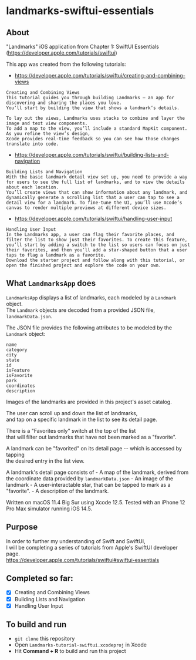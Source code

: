 #  landmarks-swiftui-essentials

## About
"Landmarks" iOS application from Chapter 1: SwiftUI Essentials<br>
(https://developer.apple.com/tutorials/swiftui)<br>

This app was created from the following tutorials:

- https://developer.apple.com/tutorials/swiftui/creating-and-combining-views
```
Creating and Combining Views
This tutorial guides you through building Landmarks — an app for discovering and sharing the places you love. 
You’ll start by building the view that shows a landmark’s details.

To lay out the views, Landmarks uses stacks to combine and layer the image and text view components. 
To add a map to the view, you’ll include a standard MapKit component. As you refine the view’s design, 
Xcode provides real-time feedback so you can see how those changes translate into code.
```
- https://developer.apple.com/tutorials/swiftui/building-lists-and-navigation
```
Building Lists and Navigation
With the basic landmark detail view set up, you need to provide a way for users to see the full list of landmarks, and to view the details about each location.
You’ll create views that can show information about any landmark, and dynamically generate a scrolling list that a user can tap to see a detail view for a landmark. To fine-tune the UI, you’ll use Xcode’s canvas to render multiple previews at different device sizes.
```
- https://developer.apple.com/tutorials/swiftui/handling-user-input
```
Handling User Input
In the Landmarks app, a user can flag their favorite places, and filter the list to show just their favorites. To create this feature, you’ll start by adding a switch to the list so users can focus on just their favorites, and then you’ll add a star-shaped button that a user taps to flag a landmark as a favorite.
Download the starter project and follow along with this tutorial, or open the finished project and explore the code on your own.
```

## What `LandmarksApp` does

`LandmarksApp` displays a list of landmarks, each modeled by a `Landmark` object.<br>
The `Landmark` objects are decoded from a provided JSON file, `landmarkData.json`.<br>

The JSON file provides the following attributes to be modeled by the `Landmark` object:
```
name
category
city
state
id
isFeature
isFavorite
park
coordinates
description
```

Images of the landmarks are provided in this project's asset catalog.

The user can scroll up and down the list of landmarks,<br>
and tap on a specific landmark in the list to see its detail page.<br>

There is a "Favorites only" switch at the top of the list<br>
that will filter out landmarks that have not been marked as a "favorite".

A landmark can be "favorited" on its detail page -- which is accessed by tapping<br>
the desired entry in the list view.

A landmark's detail page consists of
    - A map of the landmark, derived from the coordinate data provided by `landmarkData.json`
    - An image of the landmark
    - A user-interactable star, that can be tapped to mark as a "favorite".
    - A description of the landmark.

Written on macOS 11.4 Big Sur using Xcode 12.5.
Tested with an iPhone 12 Pro Max simulator running iOS 14.5.

## Purpose

In order to further my understanding of Swift and SwiftUI,<br>
I will be completing a series of tutorials from Apple's SwiftUI developer page.<br>
https://developer.apple.com/tutorials/swiftui#swiftui-essentials

## Completed so far:

- [x] Creating and Combining Views
- [x] Building Lists and Navigation
- [x] Handling User Input

## To build and run

- `git clone` this repository
- Open `Landmarks-tutorial-swiftui.xcodeproj` in Xcode
- Hit <b>Command + R</b> to build and run this project

